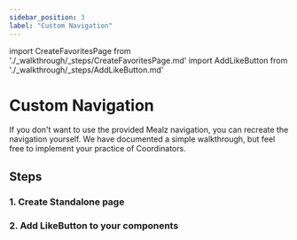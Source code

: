```yaml
---
sidebar_position: 3
label: "Custom Navigation"
---
```


import CreateFavoritesPage from './_walkthrough/_steps/CreateFavoritesPage.md'
import AddLikeButton from './_walkthrough/_steps/AddLikeButton.md'

# Custom Navigation

If you don't want to use the provided Mealz navigation, you can recreate the navigation yourself.
We have documented a simple walkthrough, but feel free to implement your practice of Coordinators.

## Steps

### 1. Create Standalone page
<CreateFavoritesPage />

### 2. Add LikeButton to your components
<AddLikeButton />
